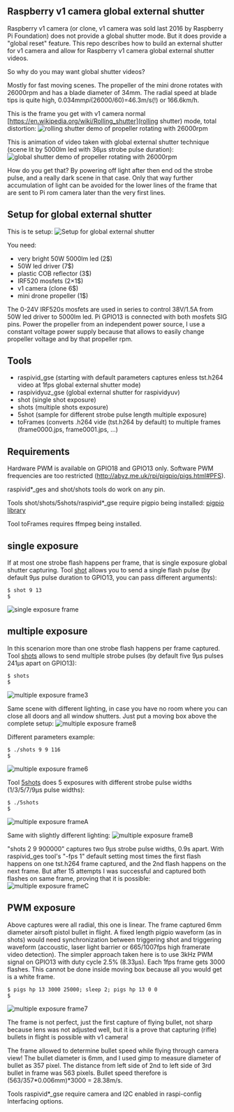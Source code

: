 ## Raspberry v1 camera global external shutter

Raspberry v1 camera (or clone, v1 camera was sold last 2016 by Raspberry Pi Foundation) does not provide a global shutter mode. But it does provide a "global reset" feature. This repo describes how to build an external shutter for v1 camera and allow for Raspberry v1 camera global external shutter videos.

So why do you may want global shutter videos?

Mostly for fast moving scenes. The propeller of the mini drone rotates with 26000rpm and has a blade diameter of 34mm. The radial speed at blade tips is quite high, 0.034mm*pi*(26000/60)=46.3m/s(!) or 166.6km/h.


This is the frame you get with v1 camera normal [https://en.wikipedia.org/wiki/Rolling_shutter](rolling shutter) mode, total distortion: 
![rolling shutter demo of propeller rotating with 26000rpm](res/rs.26000rpm.jpg)

This is animation of video taken with global external shutter technique (scene lit by 5000lm led with 36µs strobe pulse duration): 
![global shutter demo of propeller rotating with 26000rpm](res/26000rpm.anim.gif)

How do you get that? By powering off light after then end od the strobe pulse, and a really dark scene in that case. Only that way further accumulation of light can be avoided for the lower lines of the frame that are sent to Pi rom camera later than the very first lines.

## Setup for global external shutter

This is te setup:
![Setup for global external shutter](res/IMG_270519_182616.jpg)

You need:
* very bright 50W 5000lm led (2$)
* 50W led driver (7$)
* plastic COB reflector (3$)
* IRF520 mosfets (2×1$)
* v1 camera (clone 6$)
* mini drone propeller (1$)

The 0-24V IRF520s mosfets are used in series to control 38V/1.5A from 50W led driver to 5000lm led. Pi GPIO13 is connected with both mosfets SIG pins. Power the propeller from an independent power source, I use a constant voltage power supply because that allows to easily change propeller voltage and by that propeller rpm.

## Tools

* raspivid_gse (starting with default parameters captures enless tst.h264 video at 1fps global external shutter mode)
* raspividyuz_gse (global external shutter for raspividyuv)
* shot (single shot exposure)
* shots (multiple shots exposure)
* 5shot (sample for different strobe pulse length multiple exposure)
* toFrames (converts .h264 vide (tst.h264 by default) to multiple frames (frame0000.jps, frame0001.jps, ...)

## Requirements

Hardware PWM is available on GPIO18 and GPIO13 only.
Software PWM frequencies are too restricted (http://abyz.me.uk/rpi/pigpio/pigs.html#PFS).

raspivid*_ges and shot/shots tools do work on any pin.

Tools shot/shots/5shots/raspivid*_gse require pigpio being installed:
[pigpio library](http://abyz.me.uk/rpi/pigpio/download.html)

Tool toFrames requires ffmpeg being installed.

## single exposure

If at most one strobe flash happens per frame, that is single exposure global shutter capturing. Tool [shot](tools/shot) allows you to send a single flash pulse (by default 9µs pulse duration to GPIO13, you can pass different arguments):

	$ shot 9 13
	$

![single exposure frame](res/single-exposure.1.png)

## multiple exposure

In this scenarion more than one strobe flash happens  per frame captured. Tool [shots](tools/shots) allows to send multiple strobe pulses (by default five 9µs pulses 241µs apart on GPIO13):

	$ shots
	$

![multiple exposure frame3](res/multiple-exposure.3.png)

Same scene with different lighting, in case you have no room where you can close all doors and all window shutters. Just put a moving box above the complete setup:
![multiple exposure frame8](res/multiple-exposure.8.part.png)

Different parameters example:

	$ ./shots 9 9 116
	$

![multiple exposure frame6](res/multiple-exposure.6.png)


Tool [5shots](tools/5shots) does 5 exposures with different strobe pulse widths (1/3/5/7/9µs pulse widths):

	$ ./5shots
	$

![multiple exposure frameA](res/multiple-exposure.A.png)

Same with slightly different lighting:
![multiple exposure frameB](res/multiple-exposure.B.png)

"shots 2 9 900000" captures two 9µs strobe pulse widths, 0.9s apart. With raspivid_ges tool's "-fps 1" default setting most times the first flash happens on one tst.h264 frame captured, and the 2nd flash happens on the next frame. But after 15 attempts I was successful and captured both flashes on same frame, proving that it is possible:
![multiple exposure frameC](res/multiple-exposure.C.png)

## PWM exposure

Above captures were all radial, this one is linear. The frame captured 6mm diameter airsoft pistol bullet in flight. A fixed length pigpio waveform (as in shots) would need synchronization between triggering shot and triggering waveform (accoustic, laser light barrier or 665/1007fps high framerate video detection).  The simpler approach taken here is to use 3kHz PWM signal on GPIO13 with duty cycle 2.5% (8.33µs). Each 1fps frame gets 3000 flashes. This cannot be done inside moving box because all you would get is a white frame.

	$ pigs hp 13 3000 25000; sleep 2; pigs hp 13 0 0
	$

![multiple exposure frame7](res/multiple-exposure.7.png)

The frame is not perfect, just the first capture of flying bullet, not sharp because lens was not adjusted well, but it is a prove that capturing (rifle) bullets in flight is possible with v1 camera!

The frame allowed to determine bullet speed while flying through camera view! The bullet diameter is 6mm, and I used gimp to measure diameter of bullet as 357 pixel. The distance from left side of 2nd to left side of 3rd bullet in frame was 563 pixels. Bullet speed therefore is (563/357*0.006mm)*3000 = 28.38m/s.


Tools raspivid*_gse require camera and I2C enabled in raspi-config Interfacing options.
